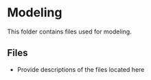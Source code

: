 # Modeling

This folder contains files used for modeling.

## Files

* Provide descriptions of the files located here
